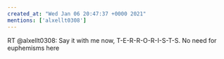 ```yaml
---
created_at: "Wed Jan 06 20:47:37 +0000 2021"
mentions: ['alxellt0308']
---
```


RT @alxellt0308: Say it with me now, T-E-R-R-O-R-I-S-T-S. No need for euphemisms here